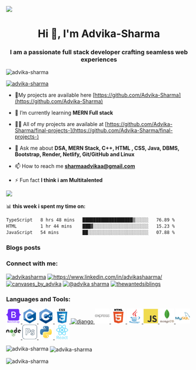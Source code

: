 <img src="https://camo.githubusercontent.com/1cc4a09c2e1425ea8299bad1e673df6139b484072801bede9a1d098a24981328/68747470733a2f2f692e6962622e636f2f6b3234343135622f4769746875622d42616e6e65722e676966" />
<h1 align="center">Hi 👋, I'm Advika-Sharma</h1>
<h3 align="center">I am a passionate full stack developer crafting seamless web experiences</h3>

<p align="left"> <img src="https://komarev.com/ghpvc/?username=advika-sharma&label=Profile%20views&color=0e75b6&style=flat" alt="advika-sharma" /> </p>

<p align="left"> <a href="https://github.com/ryo-ma/github-profile-trophy"><img src="https://github-profile-trophy.vercel.app/?username=advika-sharma" alt="advika-sharma" /></a> </p>

- 🔭My projects are available here [https://github.com/Advika-Sharma](https://github.com/Advika-Sharma)

- 🌱 I’m currently learning **MERN Full stack**

- 👨‍💻 All of my projects are available at [https://github.com/Advika-Sharma/final-projects-](https://github.com/Advika-Sharma/final-projects-)

- 💬 Ask me about **DSA, MERN Stack, C++, HTML , CSS, Java, DBMS, Bootstrap, Render, Netlify, Git/GitHub and Linux**

- 📫 How to reach me **sharmaadvikaa@gmail.com**

- ⚡ Fun fact **I think i am Multitalented**

<img src="https://camo.githubusercontent.com/f8561052d5519d5b219d3d02cdf56d0969d2cdab435e6739ba6b7cb26866f5fe/68747470733a2f2f6d69722d73332d63646e2d63662e626568616e63652e6e65742f70726f6a6563745f6d6f64756c65732f646973702f3630313031343131363737303437352e363036386265666634363430612e676966" />

📊 **this week i spent my time on:**
<!--START_SECTION:waka-->

```txt
TypeScript   8 hrs 48 mins   ███████████████████▒░░░░░   76.89 %
HTML         1 hr 44 mins    ███▓░░░░░░░░░░░░░░░░░░░░░   15.23 %
JavaScript   54 mins         ██░░░░░░░░░░░░░░░░░░░░░░░   07.88 %
```

<!--END_SECTION:waka-->

### Blogs posts
<!-- BLOG-POST-LIST:START -->
<!-- BLOG-POST-LIST:END -->

<h3 align="left">Connect with me:</h3>
<p align="left">
<a href="https://dev.to/advikasharma" target="blank"><img align="center" src="https://raw.githubusercontent.com/rahuldkjain/github-profile-readme-generator/master/src/images/icons/Social/devto.svg" alt="advikasharma" height="30" width="40" /></a>
<a href="https://linkedin.com/in/https://www.linkedin.com/in/advikashaarma/" target="blank"><img align="center" src="https://raw.githubusercontent.com/rahuldkjain/github-profile-readme-generator/master/src/images/icons/Social/linked-in-alt.svg" alt="https://www.linkedin.com/in/advikashaarma/" height="30" width="40" /></a>
<a href="https://instagram.com/canvases_by_advika" target="blank"><img align="center" src="https://raw.githubusercontent.com/rahuldkjain/github-profile-readme-generator/master/src/images/icons/Social/instagram.svg" alt="canvases_by_advika" height="30" width="40" /></a>
<a href="https://medium.com/@advika sharma" target="blank"><img align="center" src="https://raw.githubusercontent.com/rahuldkjain/github-profile-readme-generator/master/src/images/icons/Social/medium.svg" alt="@advika sharma" height="30" width="40" /></a>
<a href="https://www.youtube.com/c/thewantedsiblings" target="blank"><img align="center" src="https://raw.githubusercontent.com/rahuldkjain/github-profile-readme-generator/master/src/images/icons/Social/youtube.svg" alt="thewantedsiblings" height="30" width="40" /></a>
</p>

<h3 align="left">Languages and Tools:</h3>
<p align="left"> <a href="https://getbootstrap.com" target="_blank" rel="noreferrer"> <img src="https://raw.githubusercontent.com/devicons/devicon/master/icons/bootstrap/bootstrap-plain-wordmark.svg" alt="bootstrap" width="40" height="40"/> </a> <a href="https://www.cprogramming.com/" target="_blank" rel="noreferrer"> <img src="https://raw.githubusercontent.com/devicons/devicon/master/icons/c/c-original.svg" alt="c" width="40" height="40"/> </a> <a href="https://www.w3schools.com/cpp/" target="_blank" rel="noreferrer"> <img src="https://raw.githubusercontent.com/devicons/devicon/master/icons/cplusplus/cplusplus-original.svg" alt="cplusplus" width="40" height="40"/> </a> <a href="https://www.w3schools.com/css/" target="_blank" rel="noreferrer"> <img src="https://raw.githubusercontent.com/devicons/devicon/master/icons/css3/css3-original-wordmark.svg" alt="css3" width="40" height="40"/> </a> <a href="https://www.djangoproject.com/" target="_blank" rel="noreferrer"> <img src="https://cdn.worldvectorlogo.com/logos/django.svg" alt="django" width="40" height="40"/> </a> <a href="https://expressjs.com" target="_blank" rel="noreferrer"> <img src="https://raw.githubusercontent.com/devicons/devicon/master/icons/express/express-original-wordmark.svg" alt="express" width="40" height="40"/> </a> <a href="https://www.w3.org/html/" target="_blank" rel="noreferrer"> <img src="https://raw.githubusercontent.com/devicons/devicon/master/icons/html5/html5-original-wordmark.svg" alt="html5" width="40" height="40"/> </a> <a href="https://www.java.com" target="_blank" rel="noreferrer"> <img src="https://raw.githubusercontent.com/devicons/devicon/master/icons/java/java-original.svg" alt="java" width="40" height="40"/> </a> <a href="https://developer.mozilla.org/en-US/docs/Web/JavaScript" target="_blank" rel="noreferrer"> <img src="https://raw.githubusercontent.com/devicons/devicon/master/icons/javascript/javascript-original.svg" alt="javascript" width="40" height="40"/> </a> <a href="https://www.mongodb.com/" target="_blank" rel="noreferrer"> <img src="https://raw.githubusercontent.com/devicons/devicon/master/icons/mongodb/mongodb-original-wordmark.svg" alt="mongodb" width="40" height="40"/> </a> <a href="https://www.mysql.com/" target="_blank" rel="noreferrer"> <img src="https://raw.githubusercontent.com/devicons/devicon/master/icons/mysql/mysql-original-wordmark.svg" alt="mysql" width="40" height="40"/> </a> <a href="https://nodejs.org" target="_blank" rel="noreferrer"> <img src="https://raw.githubusercontent.com/devicons/devicon/master/icons/nodejs/nodejs-original-wordmark.svg" alt="nodejs" width="40" height="40"/> </a> <a href="https://www.photoshop.com/en" target="_blank" rel="noreferrer"> <img src="https://raw.githubusercontent.com/devicons/devicon/master/icons/photoshop/photoshop-line.svg" alt="photoshop" width="40" height="40"/> </a> <a href="https://www.python.org" target="_blank" rel="noreferrer"> <img src="https://raw.githubusercontent.com/devicons/devicon/master/icons/python/python-original.svg" alt="python" width="40" height="40"/> </a> <a href="https://reactjs.org/" target="_blank" rel="noreferrer"> <img src="https://raw.githubusercontent.com/devicons/devicon/master/icons/react/react-original-wordmark.svg" alt="react" width="40" height="40"/> </a> </p>

<p><img align="left" src="https://github-readme-stats.vercel.app/api/top-langs?username=advika-sharma&show_icons=true&locale=en&layout=compact" alt="advika-sharma" /></p>

<p>&nbsp;<img align="center" src="https://github-readme-stats.vercel.app/api?username=advika-sharma&show_icons=true&locale=en" alt="advika-sharma" /></p>

<p><img align="center" src="https://github-readme-streak-stats.herokuapp.com/?user=advika-sharma&" alt="advika-sharma" /></p>
